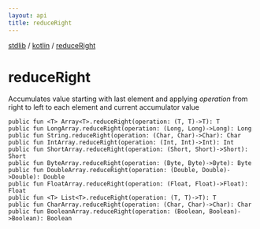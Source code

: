 ```yaml
---
layout: api
title: reduceRight
---
```

[stdlib](../index.html) / [kotlin](index.html) / [reduceRight](reduceRight.html)

# reduceRight
Accumulates value starting with last element and applying *operation* from right to left to each element and current accumulator value
```
public fun <T> Array<T>.reduceRight(operation: (T, T)->T): T
public fun LongArray.reduceRight(operation: (Long, Long)->Long): Long
public fun String.reduceRight(operation: (Char, Char)->Char): Char
public fun IntArray.reduceRight(operation: (Int, Int)->Int): Int
public fun ShortArray.reduceRight(operation: (Short, Short)->Short): Short
public fun ByteArray.reduceRight(operation: (Byte, Byte)->Byte): Byte
public fun DoubleArray.reduceRight(operation: (Double, Double)->Double): Double
public fun FloatArray.reduceRight(operation: (Float, Float)->Float): Float
public fun <T> List<T>.reduceRight(operation: (T, T)->T): T
public fun CharArray.reduceRight(operation: (Char, Char)->Char): Char
public fun BooleanArray.reduceRight(operation: (Boolean, Boolean)->Boolean): Boolean
```
